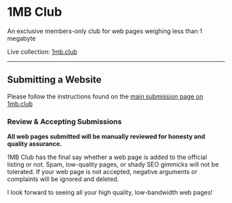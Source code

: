# 1MB Club

An exclusive members-only club for web pages weighing less than 1 megabyte

Live collection: <a target="_blank" href="https://1mb.club">1mb.club</a>

---

## Submitting a Website

Please follow the instructions found on the [main submission page on 1mb.club](https://1mb.club/submit)

### Review &amp; Accepting Submissions

**All web pages submitted will be manually reviewed for honesty and quality assurance.**

1MB Club has the final say whether a web page is added to the official listing or not. Spam, low-quality pages, or shady SEO gimmicks will not be tolerated. If your web page is not accepted, negative arguments or complaints will be ignored and deleted.

I look forward to seeing all your high quality, low-bandwidth web pages!
